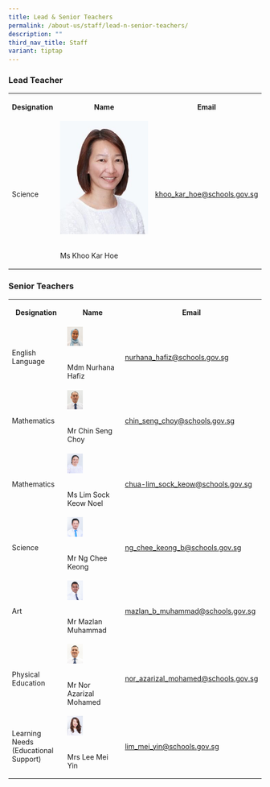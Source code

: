 ```yaml
---
title: Lead & Senior Teachers
permalink: /about-us/staff/lead-n-senior-teachers/
description: ""
third_nav_title: Staff
variant: tiptap
---
```

<h3>Lead Teacher</h3><table><tbody><tr><th rowspan="1" colspan="1"><p>Designation</p></th><th rowspan="1" colspan="1"><p>Name</p></th><th rowspan="1" colspan="1"><p>Email</p></th></tr><tr><td rowspan="1" colspan="1"><p>Science</p></td><td rowspan="1" colspan="1"><div class="isomer-image-wrapper"><img style="width: 100%" height="auto" width="100%" alt="" src="/images/Key Personnel 1/keypersonnel7.jpg"></div><p><br>Ms Khoo Kar Hoe</p></td><td rowspan="1" colspan="1"><p><a href="khoo_kar_hoe@schools.gov.sg" rel="noopener noreferrer nofollow" target="_blank">khoo_kar_hoe@schools.gov.sg</a></p></td></tr></tbody></table><h3>Senior Teachers</h3><table><tbody><tr><th rowspan="1" colspan="1"><p>Designation</p></th><th rowspan="1" colspan="1"><p>Name</p></th><th rowspan="1" colspan="1"><p>Email</p></th></tr><tr><td rowspan="1" colspan="1"><p>English Language</p></td><td rowspan="1" colspan="1"><div class="isomer-image-wrapper"><img style="width:30%;" height="auto" width="100%" src="/images/Staff%20Photos/Senior%20Teachers/mdm%20nurhana%20hafiz%20passport%20size.jpg"></div><p><br>Mdm Nurhana Hafiz</p></td><td rowspan="1" colspan="1"><p><a href="mailto:nurhana_hafiz@schools.gov.sg" rel="noopener noreferrer nofollow" target="_blank">nurhana_hafiz@schools.gov.sg</a></p></td></tr><tr><td rowspan="1" colspan="1"><p>Mathematics</p></td><td rowspan="1" colspan="1"><div class="isomer-image-wrapper"><img style="width:30%;" height="auto" width="100%" src="/images/Staff%20Photos/Senior%20Teachers/mr%20chin%20seng%20choy%20.jpg"></div><p><br>Mr Chin Seng Choy</p></td><td rowspan="1" colspan="1"><p><a href="mailto:chin_seng_choy_lance@schools.gov.sg" rel="noopener noreferrer nofollow" target="_blank">chin_seng_choy@schools.gov.sg</a></p></td></tr><tr><td rowspan="1" colspan="1"><p>Mathematics</p></td><td rowspan="1" colspan="1"><div class="isomer-image-wrapper"><img style="width:30%;" height="auto" width="100%" src="/images/Staff%20Photos/Senior%20Teachers/ms%20lim%20sock%20keow%20noel%20.jpg"></div><p><br>Ms Lim Sock Keow Noel</p></td><td rowspan="1" colspan="1"><p><a href="mailto:chua-lim_sock_keow@schools.gov.sg" rel="noopener noreferrer nofollow" target="_blank">chua-lim_sock_keow@schools.gov.sg</a></p></td></tr><tr><td rowspan="1" colspan="1"><p>Science</p></td><td rowspan="1" colspan="1"><div class="isomer-image-wrapper"><img style="width:30%;" height="auto" width="100%" src="/images/Staff%20Photos/Senior%20Teachers/mr%20ng%20chee%20keong%20.jpg"></div><p><br>Mr Ng Chee Keong</p></td><td rowspan="1" colspan="1"><p><a href="mailto:ng_chee_keong_b@schools.gov.sg" rel="noopener noreferrer nofollow" target="_blank">ng_chee_keong_b@schools.gov.sg</a></p></td></tr><tr><td rowspan="1" colspan="1"><p>Art</p></td><td rowspan="1" colspan="1"><div class="isomer-image-wrapper"><img style="width:30%;" height="auto" width="100%" src="/images/Staff%20Photos/Senior%20Teachers/mr%20mazlan%20muhammad%20.jpg"></div><p><br>Mr Mazlan Muhammad</p></td><td rowspan="1" colspan="1"><p><a href="mailto:mazlan_b_muhammad@schools.gov.sg" rel="noopener noreferrer nofollow" target="_blank">mazlan_b_muhammad@schools.gov.sg</a></p></td></tr><tr><td rowspan="1" colspan="1"><p>Physical Education</p></td><td rowspan="1" colspan="1"><div class="isomer-image-wrapper"><img style="width:30%;" height="auto" width="100%" src="/images/Staff%20Photos/P6%20Teachers/mr%20nor%20azarizal%20mohamed%20passport%20size.jpg"></div><p><br>Mr Nor Azarizal Mohamed</p></td><td rowspan="1" colspan="1"><p><a href="mailto:nor_azarizal_mohamed@schools.gov.sg" rel="noopener noreferrer nofollow" target="_blank">nor_azarizal_mohamed@schools.gov.sg</a></p></td></tr><tr><td rowspan="1" colspan="1"><p>Learning Needs (Educational Support)</p></td><td rowspan="1" colspan="1"><div class="isomer-image-wrapper"><img style="width:30%;" height="auto" width="100%" src="/images/Staff%20Photos/P1%20Teachers/mrs%20lim%20mei%20yin.jpg"></div><p><br>Mrs Lee Mei Yin</p></td><td rowspan="1" colspan="1"><p><a href="mailto:lim_mei_yin@schools.gov.sg" rel="noopener noreferrer nofollow" target="_blank">lim_mei_yin@schools.gov.sg</a></p></td></tr></tbody></table><p></p>